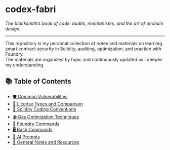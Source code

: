 # codex-fabri
*The blacksmith’s book of code: audits, mechanisms, and the art of onchain design.*

---

This repository is my personal collection of notes and materials on learning smart contract security in Solidity, auditing, optimization, and practice with Foundry.  
The materials are organized by topic and continuously updated as I deepen my understanding.

## 📚 Table of Contents

- [🛡️ Common Vulnerabilities](typical-security-vulnerabilities.md)
- [📜 License Types and Comparison](license-guide.md)
- [🧱 Solidity Coding Conventions](solidity-coding-conventions.md)
- [⛽ Gas Optimization Techniques](gas-optimization-features.md)
- [🧪 Foundry Commands](foundry-commands.md)
- [🖥️ Bash Commands](bash-commands.md)
- [🤖 AI Prompts](nice-ai-prompts.md)
- [📌 General Notes and Resources](notes-resources.md)
